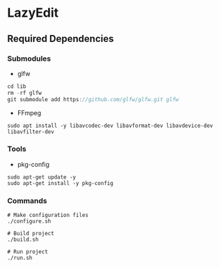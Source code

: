 # LazyEdit

## Required Dependencies
###  Submodules
- glfw
```cpp
cd lib
rm -rf glfw
git submodule add https://github.com/glfw/glfw.git glfw
```
- FFmpeg
```
sudo apt install -y libavcodec-dev libavformat-dev libavdevice-dev libavfilter-dev
```

### Tools
- pkg-config
```
sudo apt-get update -y
sudo apt-get install -y pkg-config
```

### Commands
```
# Make configuration files
./configure.sh

# Build project
./build.sh

# Run project
./run.sh
```